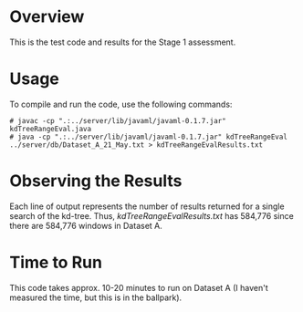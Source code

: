 # Overview

This is the test code and results for the Stage 1 assessment.

# Usage

To compile and run the code, use the following commands:

    # javac -cp ".:../server/lib/javaml/javaml-0.1.7.jar" kdTreeRangeEval.java
    # java -cp ".:../server/lib/javaml/javaml-0.1.7.jar" kdTreeRangeEval ../server/db/Dataset_A_21_May.txt > kdTreeRangeEvalResults.txt

# Observing the Results

Each line of output represents the number of results returned for a single search of the kd-tree. Thus, _kdTreeRangeEvalResults.txt_ has 584,776 since there are 584,776 windows in Dataset A.

# Time to Run

This code takes approx. 10-20 minutes to run on Dataset A (I haven't measured the time, but this is in the ballpark).
